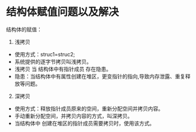 # 结构体赋值问题以及解决

结构体的赋值：
1. 浅拷贝
* 使用方式：struc1=struc2;  
* 系统提供的逐字节拷贝叫浅拷贝。
* 浅拷贝 当 结构体中有指针成员 存在隐患。
* 隐患：当结构体中有属性创建在堆区，更变指针的指向,导致内存泄露、重复释放等问题。

2. 深拷贝
* 使用方式：释放指针成员原来的空间，重新分配空间并拷贝内容。
* 手动重新分配空间，并拷贝内容的方式，叫深拷贝。
* 当结构体中 创建在堆区的指针成员需要拷贝时，使用该方式。
